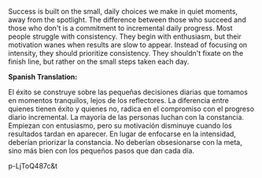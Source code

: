 Success is built on the small, daily choices we make in quiet moments, away from the spotlight. The difference between those who succeed and those who don't is a commitment to incremental daily progress.  Most people struggle with consistency. They begin with enthusiasm, but their motivation wanes when results are slow to appear.  Instead of focusing on intensity, they should prioritize consistency.  They shouldn't fixate on the finish line, but rather on the small steps taken each day.

**Spanish Translation:**

El éxito se construye sobre las pequeñas decisiones diarias que tomamos en momentos tranquilos, lejos de los reflectores. La diferencia entre quienes tienen éxito y quienes no, radica en el compromiso con el progreso diario incremental. La mayoría de las personas luchan con la constancia. Empiezan con entusiasmo, pero su motivación disminuye cuando los resultados tardan en aparecer. En lugar de enfocarse en la intensidad, deberían priorizar la constancia. No deberían obsesionarse con la meta, sino más bien con los pequeños pasos que dan cada día.

p-LjToQ487c&t
